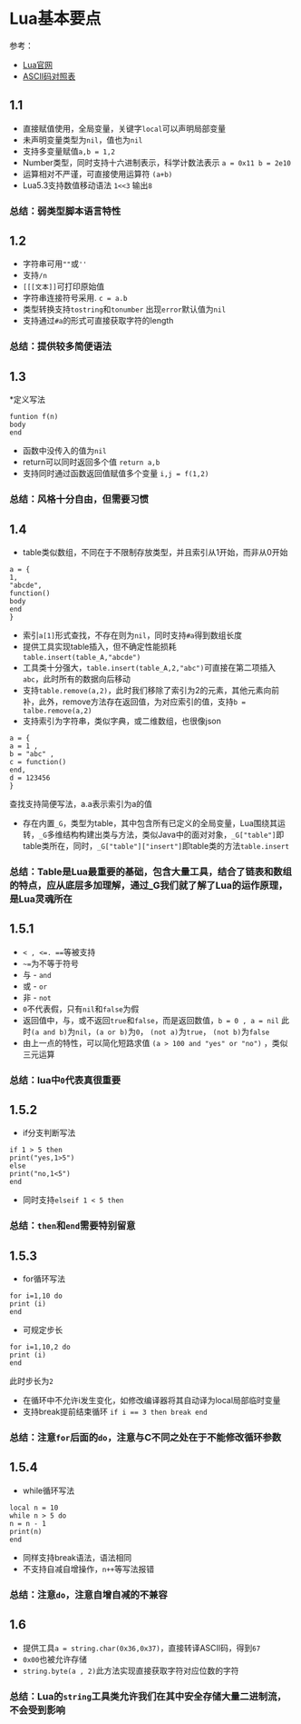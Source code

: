 # Lua基本要点
参考：
* [Lua官网](http://www.lua.org/manual/5.3/)
* [ASCII码对照表](http://c.biancheng.net/c/ascii/)


## 1.1
* 直接赋值使用，全局变量，关键字` local `可以声明局部变量
* 未声明变量类型为` nil `，值也为` nil `
* 支持多变量赋值` a,b = 1,2 `
* Number类型，同时支持十六进制表示，科学计数法表示 ` a = 0x11 b = 2e10 `
* 运算相对不严谨，可直接使用运算符 ` (a+b) `
* Lua5.3支持数值移动语法 ` 1<<3 ` 输出` 8 `
### 总结：弱类型脚本语言特性

## 1.2
* 字符串可用` "" `或` '' `
* 支持` /n `
* ` [[[文本]] `可打印原始值
* 字符串连接符号采用. ` c = a.b `
* 类型转换支持` tostring `和` tonumber ` 出现` error `默认值为` nil `
* 支持通过` #a `的形式可直接获取字符的length
### 总结：提供较多简便语法

## 1.3
*定义写法
```
funtion f(n)
body
end
```
* 函数中没传入的值为` nil `
* return可以同时返回多个值 ` return a,b `
* 支持同时通过函数返回值赋值多个变量 ` i,j = f(1,2) `
### 总结：风格十分自由，但需要习惯

## 1.4
* table类似数组，不同在于不限制存放类型，并且索引从1开始，而非从0开始
```
a = {
1,
"abcde",
function()
body
end
}
```
* 索引` a[1] `形式查找，不存在则为` nil `，同时支持` #a `得到数组长度
* 提供工具实现table插入，但不确定性能损耗 ` table.insert(table_A,"abcde") `
* 工具类十分强大，` table.insert(table_A,2,"abc") `可直接在第二项插入` abc `，此时所有的数据向后移动
* 支持` table.remove(a,2) `，此时我们移除了索引为2的元素，其他元素向前补，此外，remove方法存在返回值，为对应索引的值，支持` b = talbe.remove(a,2) `
* 支持索引为字符串，类似字典，或二维数组，也很像json
```
a = {
a = 1 , 
b = "abc" , 
c = function()
end,
d = 123456
}
```
查找支持简便写法，a.a表示索引为a的值
* 存在内置` _G `，类型为table，其中包含所有已定义的全局变量，Lua围绕其运转，` _G `多维结构构建出类与方法，类似Java中的面对对象，` _G["table"] `即table类所在，同时，` _G["table"]["insert"] `即table类的方法` table.insert `
### 总结：Table是Lua最重要的基础，包含大量工具，结合了链表和数组的特点，应从底层多加理解，通过_G我们就了解了Lua的运作原理，是Lua灵魂所在

## 1.5.1
* ` < , <=. == `等被支持
* ` ~= `为不等于符号
* 与 - ` and `
* 或 - ` or `
* 非 - ` not `
* ` 0 `不代表假，只有` nil `和` false `为假
* 返回值中，与，或不返回` true `和` false `，而是返回数值，` b = 0 , a = nil ` 此时` (a and b) `为` nil `，` (a or b) `为` 0 `， ` (not a) `为` true `， ` (not b) `为` false `
* 由上一点的特性，可以简化短路求值 ` (a > 100 and "yes" or "no") ` ，类似三元运算
### 总结：lua中` 0 `代表真很重要

## 1.5.2
* if分支判断写法
```
if 1 > 5 then
print("yes,1>5")
else 
print("no,1<5")
end
```
* 同时支持` elseif 1 < 5 then `
### 总结：` then `和` end `需要特别留意

## 1.5.3
* for循环写法
```
for i=1,10 do
print (i)
end
```
* 可规定步长
```
for i=1,10,2 do
print (i)
end
```
此时步长为` 2 `
* 在循环中不允许i发生变化，如修改编译器将其自动译为local局部临时变量
* 支持break提前结束循环 ` if i == 3 then break end  `
### 总结：注意` for `后面的` do `，注意与C不同之处在于不能修改循环参数

## 1.5.4
* while循环写法
```
local n = 10
while n > 5 do
n = n - 1
print(n)
end
```
* 同样支持break语法，语法相同
* 不支持自减自增操作，` n++ `等写法报错
### 总结：注意` do `，注意自增自减的不兼容

## 1.6
* 提供工具` a = string.char(0x36,0x37) `，直接转译ASCII码，得到` 67 `
* ` 0x00 `也被允许存储
* ` string.byte(a , 2) `此方法实现直接获取字符对应位数的字符
### 总结：Lua的` string `工具类允许我们在其中安全存储大量二进制流，不会受到影响

  



